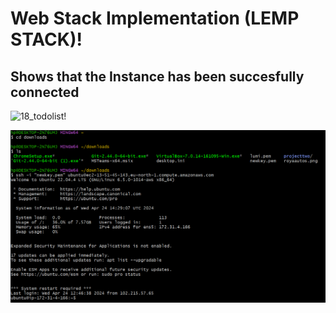 # Web Stack Implementation (LEMP STACK)!

## Shows that the Instance has been succesfully connected

![18_todolist!](./img/18_todolist.png)

![1_load!](./img/1_load.png)
